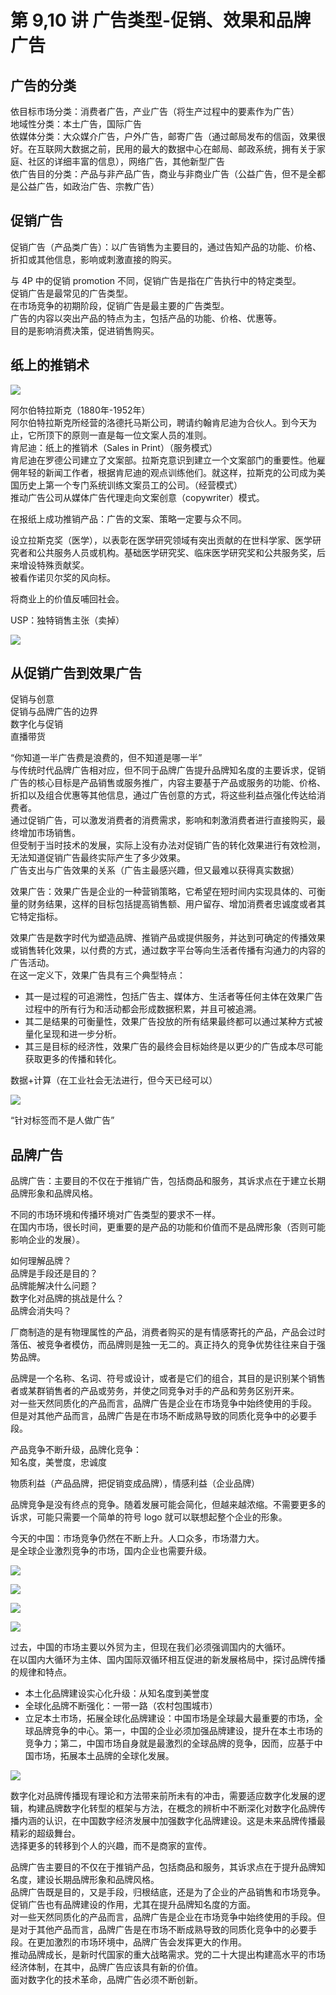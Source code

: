 # 第 9,10 讲 广告类型-促销、效果和品牌广告

## 广告的分类
依目标市场分类：消费者广告，产业广告（将生产过程中的要素作为广告）  
地域性分类：本土广告，国际广告  
依媒体分类：大众媒介广告，户外广告，邮寄广告（通过邮局发布的信函，效果很好。在互联网大数据之前，民用的最大的数据中心在邮局、邮政系统，拥有关于家庭、社区的详细丰富的信息），网络广告，其他新型广告  
依广告目的分类：产品与非产品广告，商业与非商业广告（公益广告，但不是全都是公益广告，如政治广告、宗教广告）

## 促销广告

促销广告（产品类广告）：以广告销售为主要目的，通过告知产品的功能、价格、折扣或其他信息，影响或刺激直接的购买。

与 4P 中的促销 promotion 不同，促销广告是指在广告执行中的特定类型。  
促销广告是最常见的广告类型。  
在市场竞争的初期阶段，促销广告是最主要的广告类型。  
广告的内容以突出产品的特点为主，包括产品的功能、价格、优惠等。  
目的是影响消费决策，促进销售购买。

## 纸上的推销术

![](_v_images/20221107150040722_31490.png)

阿尔伯特拉斯克（1880年-1952年）  
阿尔伯特拉斯克所经营的洛德托马斯公司，聘请约翰肯尼迪为合伙人。到今天为止，它所顶下的原则一直是每一位文案人员的准则。  
肯尼迪：纸上的推销术（Sales in Print）（服务模式）  
肯尼迪在罗德公司建立了文案部。拉斯克意识到建立一个文案部门的重要性。他雇佣年轻的新闻工作者，根据肯尼迪的观点训练他们。就这样，拉斯克的公司成为美国历史上第一个专门系统训练文案员工的公司。（经营模式）  
推动广告公司从媒体广告代理走向文案创意（copywriter）模式。

在报纸上成功推销产品：广告的文案、策略一定要与众不同。

设立拉斯克奖（医学），以表彰在医学研究领域有突出贡献的在世科学家、医学研究者和公共服务人员或机构。基础医学研究奖、临床医学研究奖和公共服务奖，后来增设特殊贡献奖。  
被看作诺贝尔奖的风向标。

将商业上的价值反哺回社会。

USP：独特销售主张（卖掉）

![](_v_images/20221107151430785_7276.png)

## 从促销广告到效果广告
促销与创意  
促销与品牌广告的边界  
数字化与促销  
直播带货

“你知道一半广告费是浪费的，但不知道是哪一半”  
与传统时代品牌广告相对应，但不同于品牌广告提升品牌知名度的主要诉求，促销广告的核心目标是产品销售或服务推广，内容主要基于产品或服务的功能、价格、折扣以及组合优惠等其他信息，通过广告创意的方式，将这些利益点强化传达给消费者。  
通过促销广告，可以激发消费者的消费需求，影响和刺激消费者进行直接购买，最终增加市场销售。  
但受制于当时技术的发展，实际上没有办法对促销广告的转化效果进行有效检测，无法知道促销广告最终实际产生了多少效果。  
广告支出与广告效果的关系（广告主最感兴趣，但又最难以获得真实数据）

效果广告：效果广告是企业的一种营销策略，它希望在短时间内实现具体的、可衡量的财务结果，这样的目标包括提高销售额、用户留存、增加消费者忠诚度或者其它特定指标。

效果广告是数字时代为塑造品牌、推销产品或提供服务，并达到可确定的传播效果或销售转化效果，以付费的方式，通过数字平台等向生活者传播有沟通力的内容的广告活动。  
在这一定义下，效果广告具有三个典型特点：

* 其一是过程的可追溯性，包括广告主、媒体方、生活者等任何主体在效果广告过程中的所有行为和活动都会形成数据积累，并且可被追溯。  
* 其二是结果的可衡量性，效果广告投放的所有结果最终都可以通过某种方式被量化呈现和进一步分析。  
* 其三是目标的经济性，效果广告的最终会目标始终是以更少的广告成本尽可能获取更多的传播和转化。

数据+计算（在工业社会无法进行，但今天已经可以）

![](_v_images/20221107161822674_26907.png)

“针对标签而不是人做广告”

## 品牌广告
品牌广告：主要目的不仅在于推销广告，包括商品和服务，其诉求点在于建立长期品牌形象和品牌风格。

不同的市场环境和传播环境对广告类型的要求不一样。  
在国内市场，很长时间，更重要的是产品的功能和价值而不是品牌形象（否则可能影响企业的发展）。

如何理解品牌？  
品牌是手段还是目的？  
品牌能解决什么问题？  
数字化对品牌的挑战是什么？  
品牌会消失吗？

厂商制造的是有物理属性的产品，消费者购买的是有情感寄托的产品，产品会过时落伍、被竞争者模仿，而品牌则是独一无二的。真正持久的竞争优势往往来自于强势品牌。

品牌是一个名称、名词、符号或设计，或者是它们的组合，其目的是识别某个销售者或某群销售者的产品或劳务，并使之同竞争对手的产品和劳务区别开来。  
对一些天然同质化的产品而言，品牌广告是企业在市场竞争中始终使用的手段。  
但是对其他产品而言，品牌广告是在市场不断成熟导致的同质化竞争中的必要手段。

产品竞争不断升级，品牌化竞争：  
知名度，美誉度，忠诚度

物质利益（产品品牌，把促销变成品牌），情感利益（企业品牌）

品牌竞争是没有终点的竞争。随着发展可能会简化，但越来越浓缩。不需要更多的诉求，可能只需要一个简单的符号 logo 就可以联想起整个企业的形象。

今天的中国：市场竞争仍然在不断上升。人口众多，市场潜力大。  
是全球企业激烈竞争的市场，国内企业也需要升级。

![](_v_images/20221113114208688_9067.png)

![](_v_images/20221113114226382_3543.png)

![](_v_images/20221113114451968_20494.png)

![](_v_images/20221113114518005_9190.png)

过去，中国的市场主要以外贸为主，但现在我们必须强调国内的大循环。  
在以国内大循环为主体、国内国际双循环相互促进的新发展格局中，探讨品牌传播的规律和特点。  

* 本土化品牌建设实心化升级：从知名度到美誉度  
* 全球化品牌不断强化：一带一路（农村包围城市）  
* 立足本土市场，拓展全球化品牌建设：中国市场是全球最大最重要的市场，全球品牌竞争的中心。第一，中国的企业必须加强品牌建设，提升在本土市场的竞争力；第二，中国市场自身就是最激烈的全球品牌的竞争，因而，应基于中国市场，拓展本土品牌的全球化发展。

![](_v_images/20221113134141681_15377.png)

数字化对品牌传播现有理论和方法带来前所未有的冲击，需要适应数字化发展的逻辑，构建品牌数字化转型的框架与方法，在概念的辨析中不断深化对数字化品牌传播内涵的认识，在中国数字经济发展中加强数字化品牌建设。这是未来品牌传播最精彩的超级舞台。  
选择更多的转移到个人的兴趣，而不是商家的宣传。 

品牌广告主要目的不仅在于推销产品，包括商品和服务，其诉求点在于提升品牌知名度，建设长期品牌形象和品牌风格。  
品牌广告既是目的，又是手段，归根结底，还是为了企业的产品销售和市场竞争。  
促销广告也有品牌建设的作用，尤其在提升品牌知名度的方面。  
对一些天然同质化的产品而言，品牌广告是企业在市场竞争中始终使用的手段。但是对于其他产品而言，品牌广告是在市场不断成熟导致的同质化竞争中的必要手段。在更加激烈的市场环境中，品牌广告会发挥更大的作用。  
推动品牌成长，是新时代国家的重大战略需求。党的二十大提出构建高水平的市场经济体制，在其中，品牌广告应该具有新的价值。  
面对数字化的技术革命，品牌广告必须不断创新。  

